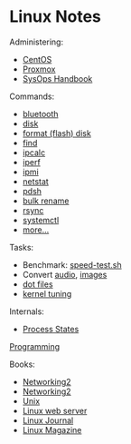 # Linux Notes

Administering:

* [CentOS](../centos/)
* [Proxmox](../proxmox/)
* [SysOps Handbook](https://abarrak.gitbook.io/linux-sysops-handbook/)

Commands:

* [bluetooth](cli-bluetooth.html)
* [disk](cli-disk.html)
* [format (flash) disk](cli-disk-format.html)
* [find](cli-find.html)
* [ipcalc](cli-ipcalc.html)
* [iperf](cli-iperf.html)
* [ipmi](cli-ipmi.html)
* [netstat](cli-netstat.html)
* [pdsh](cli-pdsh.html)
* [bulk rename](cli-rename-files.html)
* [rsync](cli-rsync.html)
* [systemctl](cli-systemctl.html)
* [more...](cli.html)

Tasks:

* Benchmark: [speed-test.sh](speed-test.sh)
* Convert [audio](convert-audio.html), [images](convert-image.html)
* [dot files](../apps/dot-files)
* [kernel tuning](kernel-tuning.html)

Internals:

* [Process States](https://raw.githubusercontent.com/abarrak/linux-sysops-handbook/main/images/process-states.png)

[Programming](../programming/)


Books:

* [Networking2](http://nnc3.com/mags/networking/)
* [Networking2](http://nnc3.com/mags/Networking2/)
* [Unix](http://nnc3.com/mags/unix3/)
* [Linux web server](http://nnc3.com/mags/lnXwwwsvr/)
* [Linux Journal](http://nnc3.com/mags/LM18/LJ/tocindex.html)
* [Linux Magazine](http://nnc3.com/mags/LM10/)
